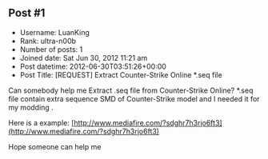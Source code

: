 ## Post #1
- Username: LuanKing
- Rank: ultra-n00b
- Number of posts: 1
- Joined date: Sat Jun 30, 2012 11:21 am
- Post datetime: 2012-06-30T03:51:26+00:00
- Post Title: [REQUEST] Extract Counter-Strike Online *.seq file

Can somebody help me Extract .seq file from Counter-Strike Online? *.seq file contain extra sequence SMD of Counter-Strike model and I needed it for my modding  .

Here is a example: [http://www.mediafire.com/?sdghr7h3rjo6ft3](http://www.mediafire.com/?sdghr7h3rjo6ft3)

Hope someone can help me
